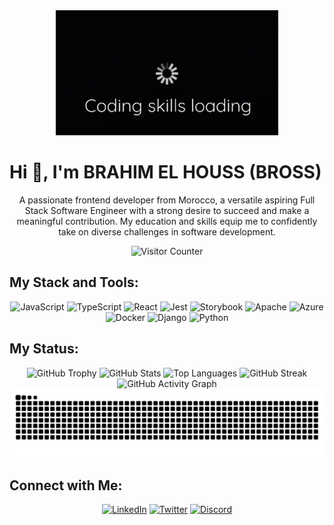 <div align="center">
  <img height="200" src="https://github.com/EL-HOUSS-BRAHIM/EL-HOUSS-BRAHIM/blob/main/coding-1.gif" alt="Coding Animation" />
</div>

<h1 align="left">Hi 👋, I'm BRAHIM EL HOUSS (BROSS)</h1>

<p align="center">
  A passionate frontend developer from Morocco, a versatile aspiring Full Stack Software Engineer with a strong desire to succeed 
  and make a meaningful contribution. My education and skills equip me to confidently take on diverse challenges in software development.
</p>

<div align="center">
  <img src="https://profile-counter.glitch.me/EL-HOUSS-BRAHIM/count.svg?" alt="Visitor Counter" />
</div>

## My Stack and Tools:
<div align="center">
  <!-- Group logos into containers for better responsiveness -->
  <img src="https://cdn.jsdelivr.net/gh/devicons/devicon/icons/javascript/javascript-original.svg" height="40" alt="JavaScript" />
  <img src="https://cdn.jsdelivr.net/gh/devicons/devicon/icons/typescript/typescript-original.svg" height="40" alt="TypeScript" />
  <img src="https://cdn.jsdelivr.net/gh/devicons/devicon/icons/react/react-original.svg" height="40" alt="React" />
  <img src="https://cdn.jsdelivr.net/gh/devicons/devicon/icons/jest/jest-plain.svg" height="40" alt="Jest" />
  <img src="https://cdn.jsdelivr.net/gh/devicons/devicon/icons/storybook/storybook-original.svg" height="40" alt="Storybook" />
  <img src="https://cdn.jsdelivr.net/gh/devicons/devicon/icons/apache/apache-original.svg" height="40" alt="Apache" />
  <img src="https://cdn.jsdelivr.net/gh/devicons/devicon/icons/azure/azure-original.svg" height="40" alt="Azure" />
  <img src="https://cdn.jsdelivr.net/gh/devicons/devicon/icons/docker/docker-original.svg" height="40" alt="Docker" />
  <img src="https://cdn.jsdelivr.net/gh/devicons/devicon/icons/django/django-plain.svg" height="40" alt="Django" />
  <img src="https://cdn.jsdelivr.net/gh/devicons/devicon/icons/python/python-original.svg" height="40" alt="Python" />
  <!-- Add more icons as per your stack -->
</div>

## My Status:
<div align="center">
  <img src="https://github-profile-trophy.vercel.app?username=EL-HOUSS-BRAHIM&theme=dracula&margin-w=8&margin-h=8&no-bg=true&no-frame=true" height="150" alt="GitHub Trophy" />
  <img src="https://github-readme-stats.vercel.app/api?username=EL-HOUSS-BRAHIM&show_icons=true&theme=dracula&hide_border=true" height="150" alt="GitHub Stats" />
  <img src="https://github-readme-stats.vercel.app/api/top-langs/?username=EL-HOUSS-BRAHIM&layout=compact&theme=dracula&hide_border=true" height="150" alt="Top Languages" />
  <img src="https://streak-stats.demolab.com?user=EL-HOUSS-BRAHIM&theme=dracula&hide_border=true" height="150" alt="GitHub Streak" />
</div>

<div align="center">
  <img src="https://github-readme-activity-graph.vercel.app/graph?username=EL-HOUSS-BRAHIM&theme=react-dark&area=true&hide_border=true" height="300" alt="GitHub Activity Graph" />
</div>

<img src="https://raw.githubusercontent.com/EL-HOUSS-BRAHIM/EL-HOUSS-BRAHIM/output/snake.svg" alt="Snake Animation" />

## Connect with Me:
<div align="center">
  <a href="https://linkedin.com/in/your-profile"><img src="https://raw.githubusercontent.com/maurodesouza/profile-readme-generator/master/src/assets/icons/social/linkedin/default.svg" width="52" height="40" alt="LinkedIn" /></a>
  <a href="https://twitter.com/your-profile"><img src="https://raw.githubusercontent.com/maurodesouza/profile-readme-generator/master/src/assets/icons/social/twitter/default.svg" width="52" height="40" alt="Twitter" /></a>
  <a href="https://discordapp.com/users/your-id"><img src="https://raw.githubusercontent.com/maurodesouza/profile-readme-generator/master/src/assets/icons/social/discord/default.svg" width="52" height="40" alt="Discord" /></a>
  <!-- Add more social links as needed -->
</div>

